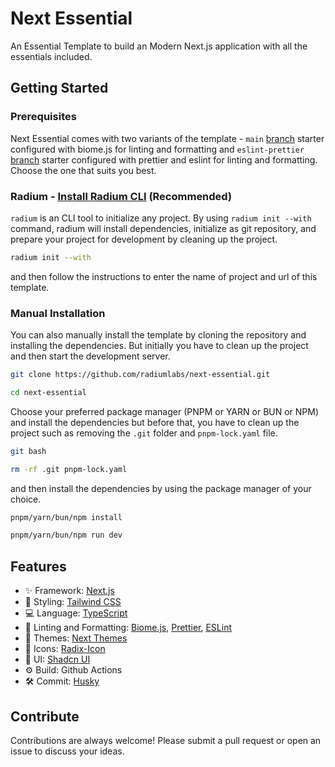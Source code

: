 # Next Essential

An Essential Template to build an Modern Next.js application with all the essentials included.

## Getting Started

### Prerequisites

Next Essential comes with two variants of the template - `main` [branch](https://github.com/radiumlabs/next-essential/tree/main) starter configured with biome.js for linting and formatting and `eslint-prettier` [branch](https://github.com/radiumlabs/next-essential/tree/eslint-prettier) starter configured with prettier and eslint for linting and formatting. Choose the one that suits you best.

### Radium - [Install Radium CLI](https://github.com/radiumlabs/radium) (Recommended)

`radium` is an CLI tool to initialize any project. By using `radium init --with` command, radium will install dependencies, initialize as git repository, and prepare your project for development by cleaning up the project.

```bash
radium init --with
```

and then follow the instructions to enter the name of project and url of this template.

### Manual Installation

You can also manually install the template by cloning the repository and installing the dependencies. But initially you have to clean up the project and then start the development server.

```bash
git clone https://github.com/radiumlabs/next-essential.git
```

```bash
cd next-essential
```

Choose your preferred package manager (PNPM or YARN or BUN or NPM) and install the dependencies but before that, you have to clean up the project such as removing the `.git` folder and `pnpm-lock.yaml` file.

```bash
git bash
```

```bash
rm -rf .git pnpm-lock.yaml
```

and then install the dependencies by using the package manager of your choice.

```bash
pnpm/yarn/bun/npm install
```

```bash
pnpm/yarn/bun/npm run dev
```

## Features

- ✨ Framework: [Next.js](https://nextjs.org/)
- 🚀 Styling: [Tailwind CSS](https://tailwindcss.com/)
- 💻 Language: [TypeScript](https://www.typescriptlang.org/)
- 🧹 Linting and Formatting: [Biome.js](https://biomejs.dev/), [Prettier](https://prettier.io/), [ESLint](https://eslint.org/)
- 🎨 Themes: [Next Themes](https://github.com/pacocoursey/next-themes)
- 💄 Icons: [Radix-Icon](https://www.radix-ui.com/icons)
- 🎨 UI: [Shadcn UI](https://ui.shadcn.com/)
- ⚙️ Build: Github Actions
- 🛠 Commit: [Husky](https://typicode.github.io/husky/)

## Contribute

Contributions are always welcome! Please submit a pull request or open an issue to discuss your ideas.
